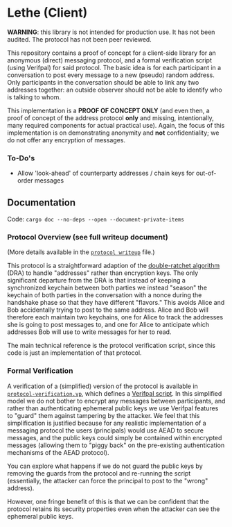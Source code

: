# Lethe (Client)

**WARNING**: this library is not intended for production use. It has not been audited. The protocol has not been peer reviewed.

This repository contains a proof of concept for a client-side library for an anonymous (direct) messaging protocol, and a formal verification script (using Verifpal) for said protocol. The basic idea is for each participant in a conversation to post every message to a new (pseudo) random address. Only participants in the conversation should be able to link any two addresses together: an outside observer should not be able to identify who is talking to whom.

This implementation is a **PROOF OF CONCEPT ONLY** (and even then, a proof of concept of the address protocol **only** and missing, intentionally, many required components for actual practical use). Again, the focus of this implementation is on demonstrating anonymity and **not** confidentiality; we do not offer any encryption of messages.

### To-Do's

- Allow 'look-ahead' of counterparty addresses / chain keys for out-of-order messages

## Documentation 

Code: `cargo doc --no-deps --open --document-private-items`

### Protocol Overview (see full writeup document)

(More details available in the [`protocol writeup`](protocol-writeup.md) file.)

This protocol is a straightforward adaption of the [double-ratchet algorithm](https://signal.org/docs/specifications/doubleratchet/) (DRA) to handle "addresses" rather than encryption keys. The only significant departure from the DRA is that instead of keeping a synchronized keychain between both parties we instead "season" the keychain of both parties in the conversation with a nonce during the handshake phase so that they have different "flavors." This avoids Alice and Bob accidentally trying to post to the same address. Alice and Bob will therefore each maintain two keychains, one for Alice to track the addresses she is going to post messages to, and one for Alice to anticipate which addresses Bob will use to write messages for her to read.

The main technical reference is the protocol verification script, since this code is just an implementation of that protocol. 

### Formal Verification

A verification of a (simplified) version of the protocol is available in [`protocol-verification.vp`](protocol-verification.vp), which defines a [Verifpal script](https://verifpal.com/). In this simplified model we do not bother to encrypt any messages between participants, and rather than authenticating ephemeral public keys we use Verifpal features to "guard" them against tampering by the attacker. We feel that this simplification is justified because for any realistic implementation of a messaging protocol the users (principals) would use AEAD to secure messages, and the public keys could simply be contained within encrypted messages (allowing them to "piggy back" on the pre-existing authentication mechanisms of the AEAD protocol). 

You can explore what happens if we do not guard the public keys by removing the guards from the protocol and re-running the script (essentially, the attacker can force the principal to post to the "wrong" address). 

However, one fringe benefit of this is that we can be confident that the protocol retains its security properties even when the attacker can see the ephemeral public keys.